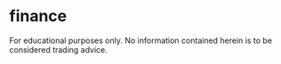 # finance
For educational purposes only. No information contained herein is to be considered trading advice.
